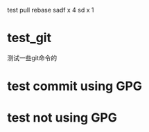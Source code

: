test pull rebase
sadf
x
4
sd
x
1
# test_git
测试一些git命令的
# test commit using GPG
# test not using GPG
